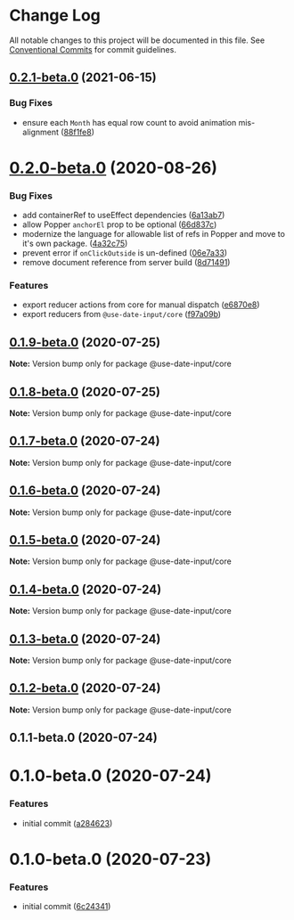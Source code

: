 # Change Log

All notable changes to this project will be documented in this file.
See [Conventional Commits](https://conventionalcommits.org) for commit guidelines.

## [0.2.1-beta.0](https://github.com/mark-tate/use-date-input/compare/@use-date-input/core@0.2.0-beta.0...@use-date-input/core@0.2.1-beta.0) (2021-06-15)


### Bug Fixes

* ensure each `Month` has equal row count to avoid animation mis-alignment ([88f1fe8](https://github.com/mark-tate/use-date-input/commit/88f1fe8413993a5ad742c74df72e03519ccf22cf))





# [0.2.0-beta.0](https://github.com/mark-tate/use-date-input/compare/@use-date-input/core@0.1.9-beta.0...@use-date-input/core@0.2.0-beta.0) (2020-08-26)


### Bug Fixes

* add containerRef to useEffect dependencies ([6a13ab7](https://github.com/mark-tate/use-date-input/commit/6a13ab7a6637bb6797e18498ba6087d9b38886a3))
* allow Popper `anchorEl` prop to be optional ([66d837c](https://github.com/mark-tate/use-date-input/commit/66d837c8a7f3e7a1597bf46d45878f48cf915736))
* modernize the language for allowable list of refs in Popper and move to it's own package. ([4a32c75](https://github.com/mark-tate/use-date-input/commit/4a32c75691fa96cf9b57c5e4e21f4683d54d4688))
* prevent error if `onClickOutside` is un-defined ([06e7a33](https://github.com/mark-tate/use-date-input/commit/06e7a33dc905fe164cbdd309732dfe501a4d3fc6))
* remove document reference from server build ([8d71491](https://github.com/mark-tate/use-date-input/commit/8d714913368157abce0e489431c02839b7b2ce28))


### Features

* export reducer actions from core for manual dispatch ([e6870e8](https://github.com/mark-tate/use-date-input/commit/e6870e89cb556de96f2ddf551d7acba30c3cdf76))
* export reducers from `@use-date-input/core` ([f97a09b](https://github.com/mark-tate/use-date-input/commit/f97a09be231770e3f9366dcd41735bc48c8367ee))





## [0.1.9-beta.0](https://github.com/mark-tate/use-date-input/compare/@use-date-input/core@0.1.8-beta.0...@use-date-input/core@0.1.9-beta.0) (2020-07-25)

**Note:** Version bump only for package @use-date-input/core





## [0.1.8-beta.0](https://github.com/mark-tate/use-date-input/compare/@use-date-input/core@0.1.7-beta.0...@use-date-input/core@0.1.8-beta.0) (2020-07-25)

**Note:** Version bump only for package @use-date-input/core





## [0.1.7-beta.0](https://github.com/mark-tate/use-date-input/compare/@use-date-input/core@0.1.6-beta.0...@use-date-input/core@0.1.7-beta.0) (2020-07-24)

**Note:** Version bump only for package @use-date-input/core





## [0.1.6-beta.0](https://github.com/mark-tate/use-date-input/compare/@use-date-input/core@0.1.5-beta.0...@use-date-input/core@0.1.6-beta.0) (2020-07-24)

**Note:** Version bump only for package @use-date-input/core





## [0.1.5-beta.0](https://github.com/mark-tate/use-date-input/compare/@use-date-input/core@0.1.4-beta.0...@use-date-input/core@0.1.5-beta.0) (2020-07-24)

**Note:** Version bump only for package @use-date-input/core





## [0.1.4-beta.0](https://github.com/mark-tate/use-date-input/compare/@use-date-input/core@0.1.3-beta.0...@use-date-input/core@0.1.4-beta.0) (2020-07-24)

**Note:** Version bump only for package @use-date-input/core





## [0.1.3-beta.0](https://github.com/mark-tate/use-date-input/compare/@use-date-input/core@0.1.2-beta.0...@use-date-input/core@0.1.3-beta.0) (2020-07-24)

**Note:** Version bump only for package @use-date-input/core





## [0.1.2-beta.0](https://github.com/mark-tate/use-date-input/compare/@use-date-input/core@0.1.1-beta.0...@use-date-input/core@0.1.2-beta.0) (2020-07-24)

**Note:** Version bump only for package @use-date-input/core





## 0.1.1-beta.0 (2020-07-24)



# 0.1.0-beta.0 (2020-07-24)


### Features

* initial commit ([a284623](https://github.com/mark-tate/use-date-input/commit/a28462354bf58de9f016176fec51ac80d2c2af60))





# 0.1.0-beta.0 (2020-07-23)


### Features

* initial commit ([6c24341](https://github.com/mark-tate/use-date-input/commit/6c24341efc30d33d6248367ee6578831c7a975ad))
